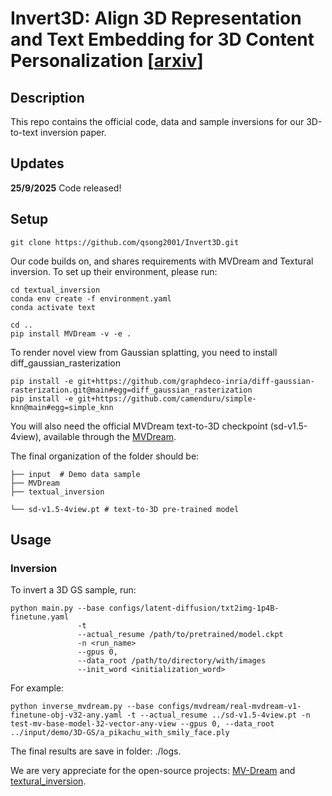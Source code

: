 # Invert3D: Align 3D Representation and Text Embedding for 3D Content Personalization \[[arxiv](https://arxiv.org/abs/2508.16932)\]


## Description
This repo contains the official code, data and sample inversions for our 3D-to-text inversion paper. 

## Updates
**25/9/2025** Code released!


## Setup
```
git clone https://github.com/qsong2001/Invert3D.git
```
Our code builds on, and shares requirements with MVDream and Textural inversion. To set up their environment, please run:
```
cd textual_inversion
conda env create -f environment.yaml
conda activate text

cd ..
pip install MVDream -v -e .
```

To render novel view from Gaussian splatting, you need to install  diff_gaussian_rasterization
```
pip install -e git+https://github.com/graphdeco-inria/diff-gaussian-rasterization.git@main#egg=diff_gaussian_rasterization
pip install -e git+https://github.com/camenduru/simple-knn@main#egg=simple_knn
```

You will also need the official MVDream text-to-3D checkpoint (sd-v1.5-4view), available through the [MVDream](https://github.com/bytedance/MVDream). 

The final organization of the folder should be:
```
├── input  # Demo data sample
├── MVDream
├── textual_inversion

└── sd-v1.5-4view.pt # text-to-3D pre-trained model
```

## Usage

### Inversion

To invert a 3D GS sample, run:
```
python main.py --base configs/latent-diffusion/txt2img-1p4B-finetune.yaml 
               -t 
               --actual_resume /path/to/pretrained/model.ckpt 
               -n <run_name> 
               --gpus 0, 
               --data_root /path/to/directory/with/images
               --init_word <initialization_word>
```

For example:
```
python inverse_mvdream.py --base configs/mvdream/real-mvdream-v1-finetune-obj-v32-any.yaml -t --actual_resume ../sd-v1.5-4view.pt -n test-mv-base-model-32-vector-any-view --gpus 0, --data_root ../input/demo/3D-GS/a_pikachu_with_smily_face.ply
```
The final results are save in folder: ./logs.

We are very appreciate for the open-source projects: [MV-Dream](https://github.com/bytedance/MVDream) and [textural_inversion](https://github.com/rinongal/textual_inversion).





